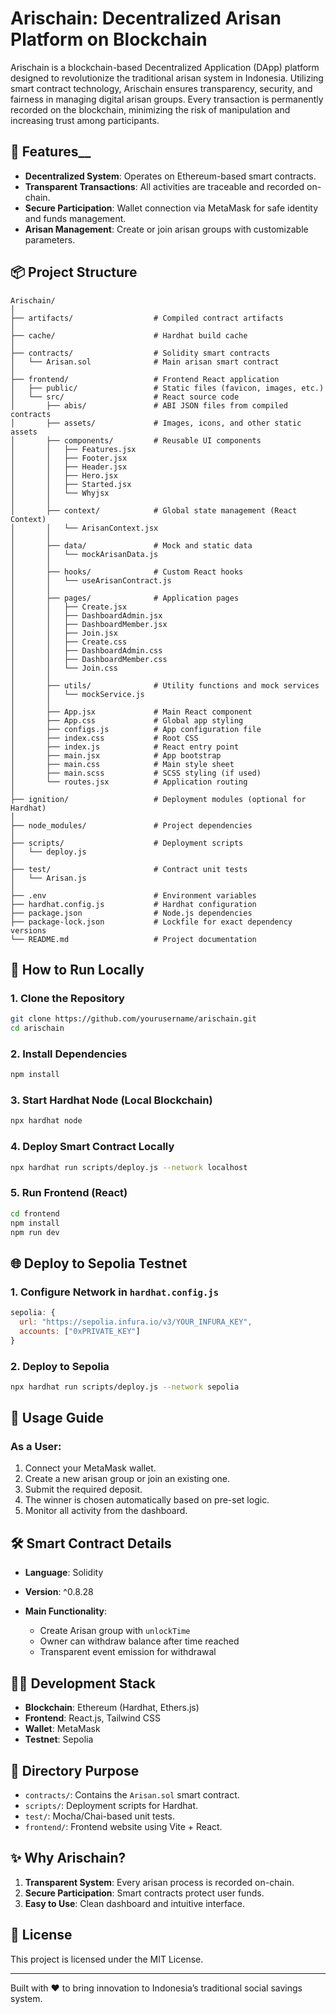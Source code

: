 # Arischain: Decentralized Arisan Platform on Blockchain

Arischain is a blockchain-based Decentralized Application (DApp) platform designed to revolutionize the traditional arisan system in Indonesia. Utilizing smart contract technology, Arischain ensures transparency, security, and fairness in managing digital arisan groups. Every transaction is permanently recorded on the blockchain, minimizing the risk of manipulation and increasing trust among participants.

## 🚀 Features__

* **Decentralized System**: Operates on Ethereum-based smart contracts.
* **Transparent Transactions**: All activities are traceable and recorded on-chain.
* **Secure Participation**: Wallet connection via MetaMask for safe identity and funds management.
* **Arisan Management**: Create or join arisan groups with customizable parameters.

## 📦 Project Structure

```
Arischain/
│
├── artifacts/                  # Compiled contract artifacts
│
├── cache/                      # Hardhat build cache
│
├── contracts/                  # Solidity smart contracts
│   └── Arisan.sol              # Main arisan smart contract
│
├── frontend/                   # Frontend React application
│   ├── public/                 # Static files (favicon, images, etc.)
│   └── src/                    # React source code
│       ├── abis/               # ABI JSON files from compiled contracts
│       ├── assets/             # Images, icons, and other static assets
│       ├── components/         # Reusable UI components
│       │   ├── Features.jsx
│       │   ├── Footer.jsx
│       │   ├── Header.jsx
│       │   ├── Hero.jsx
│       │   ├── Started.jsx
│       │   └── Whyjsx
│       │
│       ├── context/            # Global state management (React Context)
│       │   └── ArisanContext.jsx
│       │
│       ├── data/               # Mock and static data
│       │   └── mockArisanData.js
│       │
│       ├── hooks/              # Custom React hooks
│       │   └── useArisanContract.js
│       │
│       ├── pages/              # Application pages
│       │   ├── Create.jsx
│       │   ├── DashboardAdmin.jsx
│       │   ├── DashboardMember.jsx
│       │   ├── Join.jsx
│       │   ├── Create.css
│       │   ├── DashboardAdmin.css
│       │   ├── DashboardMember.css
│       │   └── Join.css
│       │
│       ├── utils/              # Utility functions and mock services
│       │   └── mockService.js
│       │
│       ├── App.jsx             # Main React component
│       ├── App.css             # Global app styling
│       ├── configs.js          # App configuration file
│       ├── index.css           # Root CSS
│       ├── index.js            # React entry point
│       ├── main.jsx            # App bootstrap
│       ├── main.css            # Main style sheet
│       ├── main.scss           # SCSS styling (if used)
│       └── routes.jsx          # Application routing
│
├── ignition/                   # Deployment modules (optional for Hardhat)
│
├── node_modules/               # Project dependencies
│
├── scripts/                    # Deployment scripts
│   └── deploy.js
│
├── test/                       # Contract unit tests
│   └── Arisan.js
│
├── .env                        # Environment variables
├── hardhat.config.js           # Hardhat configuration
├── package.json                # Node.js dependencies
├── package-lock.json           # Lockfile for exact dependency versions
└── README.md                   # Project documentation

```

## 🧪 How to Run Locally

### 1. Clone the Repository

```bash
git clone https://github.com/yourusername/arischain.git
cd arischain
```

### 2. Install Dependencies

```bash
npm install
```

### 3. Start Hardhat Node (Local Blockchain)

```bash
npx hardhat node
```

### 4. Deploy Smart Contract Locally

```bash
npx hardhat run scripts/deploy.js --network localhost
```

### 5. Run Frontend (React)

```bash
cd frontend
npm install
npm run dev
```

## 🌐 Deploy to Sepolia Testnet

### 1. Configure Network in `hardhat.config.js`

```javascript
sepolia: {
  url: "https://sepolia.infura.io/v3/YOUR_INFURA_KEY",
  accounts: ["0xPRIVATE_KEY"]
}
```

### 2. Deploy to Sepolia

```bash
npx hardhat run scripts/deploy.js --network sepolia
```

## 📖 Usage Guide

### As a User:

1. Connect your MetaMask wallet.
2. Create a new arisan group or join an existing one.
3. Submit the required deposit.
4. The winner is chosen automatically based on pre-set logic.
5. Monitor all activity from the dashboard.

## 🛠 Smart Contract Details

* **Language**: Solidity
* **Version**: ^0.8.28
* **Main Functionality**:

  * Create Arisan group with `unlockTime`
  * Owner can withdraw balance after time reached
  * Transparent event emission for withdrawal

## 👨‍💻 Development Stack

* **Blockchain**: Ethereum (Hardhat, Ethers.js)
* **Frontend**: React.js, Tailwind CSS
* **Wallet**: MetaMask
* **Testnet**: Sepolia

## 📂 Directory Purpose

* `contracts/`: Contains the `Arisan.sol` smart contract.
* `scripts/`: Deployment scripts for Hardhat.
* `test/`: Mocha/Chai-based unit tests.
* `frontend/`: Frontend website using Vite + React.

## ✨ Why Arischain?

1. **Transparent System**: Every arisan process is recorded on-chain.
2. **Secure Participation**: Smart contracts protect user funds.
3. **Easy to Use**: Clean dashboard and intuitive interface.

## 🧾 License

This project is licensed under the MIT License.

---

Built with ❤️ to bring innovation to Indonesia’s traditional social savings system.
